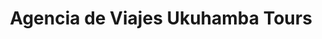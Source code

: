 ---
title: "Agencia de Viajes Ukuhamba Tours"
url: /santa-cruz-de-la-sierra/agencia-de-viajes-ukuhamba-tours/
shop: agencia de viajes
---